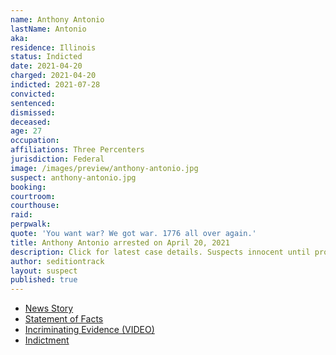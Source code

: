 ```yaml
---
name: Anthony Antonio
lastName: Antonio
aka:
residence: Illinois
status: Indicted
date: 2021-04-20
charged: 2021-04-20
indicted: 2021-07-28
convicted:
sentenced:
dismissed:
deceased:
age: 27
occupation:
affiliations: Three Percenters
jurisdiction: Federal
image: /images/preview/anthony-antonio.jpg
suspect: anthony-antonio.jpg
booking:
courtroom:
courthouse:
raid:
perpwalk:
quote: 'You want war? We got war. 1776 all over again.'
title: Anthony Antonio arrested on April 20, 2021
description: Click for latest case details. Suspects innocent until proven guilty.
author: seditiontrack
layout: suspect
published: true
---
```


- [News Story](https://baytobaynews.com/stories/former-kent-county-resident-charged-in-us-capitol-riot,46025)
- [Statement of Facts](https://www.justice.gov/usao-dc/case-multi-defendant/file/1389341/download)
- [Incriminating Evidence (VIDEO)](https://www.youtube.com/watch?v=hAkAAoI6_i8&t=160s)
- [Indictment](https://storage.courtlistener.com/recap/gov.uscourts.dcd.233972/gov.uscourts.dcd.233972.11.0.pdf)
